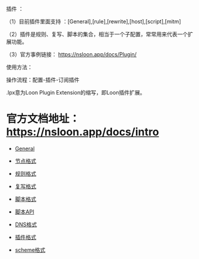 插件 ：

（1）目前插件里面支持 ：[General],[rule],[rewrite],[host],[script],[mitm]

（2）插件是规则、复写、脚本的集合，相当于一个子配置，常常用来代表一个扩展功能。

（3）官方事例链接： https://nsloon.app/docs/Plugin/

使用方法：

操作流程：配置-插件-订阅插件

.lpx意为Loon Plugin Extension的缩写，即Loon插件扩展。


# 官方文档地址：https://nsloon.app/docs/intro

- [General](https://nsloon.app/docs/category/其他配置)

- [节点格式](https://nsloon.app/docs/Node/)

- [规则格式](https://nsloon.app/docs/category/规则)

- [复写格式](https://nsloon.app/docs/category/复写)

- [脚本格式](https://nsloon.app/docs/Script/)

- [脚本API](https://nsloon.app/docs/Script/script_api)

- [DNS格式](https://nsloon.app/docs/category/dns)

- [插件格式](https://nsloon.app/docs/category/插件)

- [scheme格式](https://nsloon.app/docs/category/scheme)
